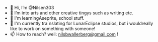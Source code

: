 - 👋 Hi, I’m @Nilsen303
- 👀 I’m into arts and other creative tingys such as writing etc.
- 🌱 I'm learningAseprite, school stuff.
- 💞️ I'm currently tra´nslating for LunarEclipse studios, but i wouldreally like to work on something with someone!
- 📫 How to reach? well: nilsbwallerberg@gmail.com !

<!---
Nilsen303/Nilsen303 is a ✨ special ✨ repository because its `README.md` (this file) appears on your GitHub profile.
You can click the Preview link to take a look at your changes.
--->
